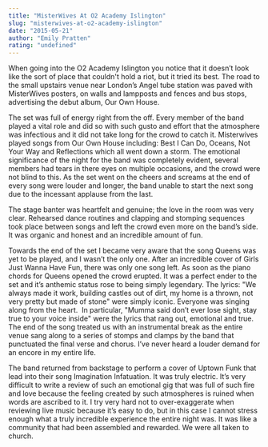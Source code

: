 ```yaml
---
title: "MisterWives At O2 Academy Islington"
slug: "misterwives-at-o2-academy-islington"
date: "2015-05-21"
author: "Emily Pratten"
rating: "undefined"
---
```


When going into the O2 Academy Islington you notice that it doesn’t look like the sort of place that couldn't hold a riot, but it tried its best. The road to the small upstairs venue near London’s Angel tube station was paved with MisterWives posters, on walls and lampposts and fences and bus stops, advertising the debut album, Our Own House.

The set was full of energy right from the off. Every member of the band played a vital role and did so with such gusto and effort that the atmosphere was infectious and it did not take long for the crowd to catch it. Misterwives played songs from Our Own House including: Best I Can Do, Oceans, Not Your Way and Reflections which all went down a storm. The emotional significance of the night for the band was completely evident, several members had tears in there eyes on multiple occasions, and the crowd were not blind to this. As the set went on the cheers and screams at the end of every song were louder and longer, the band unable to start the next song due to the incessant applause from the last.

The stage banter was heartfelt and genuine; the love in the room was very clear. Rehearsed dance routines and clapping and stomping sequences took place between songs and left the crowd even more on the band’s side. It was organic and honest and an incredible amount of fun.

Towards the end of the set I became very aware that the song Queens was yet to be played, and I wasn’t the only one. After an incredible cover of Girls Just Wanna Have Fun, there was only one song left. As soon as the piano chords for Queens opened the crowd erupted. It was a perfect ender to the set and it’s anthemic status rose to being simply legendary. The lyrics: "We always made it work, building castles out of dirt, my home is a thrown, not very pretty but made of stone" were simply iconic. Everyone was singing along from the heart.  In particular, "Mumma said don’t ever lose sight, stay true to your voice inside" were the lyrics that rang out, emotional and true. The end of the song treated us with an instrumental break as the entire venue sang along to a series of stomps and clamps by the band that punctuated the final verse and chorus. I’ve never heard a louder demand for an encore in my entire life.

The band returned from backstage to perform a cover of Uptown Funk that lead into their song Imagination Infatuation. It was truly electric. It’s very difficult to write a review of such an emotional gig that was full of such fire and love because the feeling created by such atmospheres is ruined when words are ascribed to it. I try very hard not to over-exaggerate when reviewing live music because it’s easy to do, but in this case I cannot stress enough what a truly incredible experience the entire night was. It was like a community that had been assembled and rewarded. We were all taken to church.
